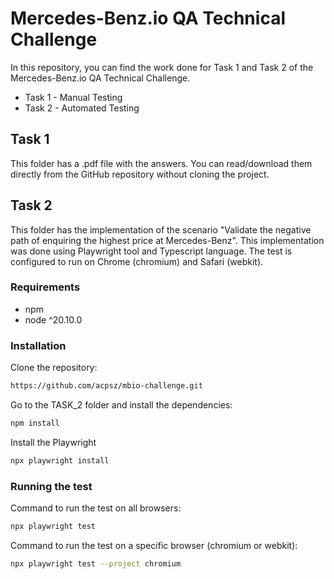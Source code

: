# Mercedes-Benz.io QA Technical Challenge

In this repository, you can find the work done for Task 1 and Task 2 of the Mercedes-Benz.io QA Technical Challenge.

* Task 1 - Manual Testing
* Task 2 - Automated Testing


## Task 1

This folder has a .pdf file with the answers. You can read/download them directly from the GitHub repository without cloning the project.


## Task 2

This folder has the implementation of the scenario "Validate the negative path of enquiring the highest price at Mercedes-Benz". This implementation was done using Playwright tool and Typescript language.
The test is configured to run on Chrome (chromium) and Safari (webkit).

### Requirements
* npm
* node ^20.10.0

### Installation
Clone the repository:
```bash
https://github.com/acpsz/mbio-challenge.git
```

Go to the TASK_2 folder and install the dependencies:
```bash
npm install
```

Install the Playwright
```bash
npx playwright install
```

### Running the test
Command to run the test on all browsers:
```bash
npx playwright test
```

Command to run the test on a specific browser (chromium or webkit):
```bash
npx playwright test --project chromium
```

